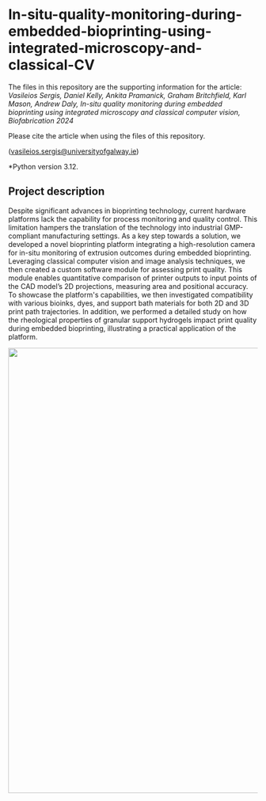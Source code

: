 # In-situ-quality-monitoring-during-embedded-bioprinting-using-integrated-microscopy-and-classical-CV

The files in this repository are the supporting information for the article: _Vasileios Sergis, Daniel Kelly, Ankita Pramanick, Graham Britchfield, Karl Mason, Andrew Daly, In-situ quality monitoring during embedded bioprinting using integrated microscopy and classical computer vision, Biofabrication 2024_

Please cite the article when using the files of this repository. 

(vasileios.sergis@universityofgalway.ie) 

*Python version 3.12.

## Project description
Despite significant advances in bioprinting technology, current hardware platforms lack the capability for process monitoring and quality control. This limitation hampers the translation of the technology into industrial GMP-compliant manufacturing settings. As a key step towards a solution, we developed a novel bioprinting platform integrating a high-resolution camera for in-situ monitoring of extrusion outcomes during embedded bioprinting. Leveraging classical computer vision and image analysis techniques, we then created a custom software module for assessing print quality. This module enables quantitative comparison of printer outputs to input points of the CAD model’s 2D projections, measuring area and positional accuracy. To showcase the platform's capabilities, we then investigated compatibility with various bioinks, dyes, and support bath materials for both 2D and 3D print path trajectories. In addition, we performed a detailed study on how the rheological properties of granular support hydrogels impact print quality during embedded bioprinting, illustrating a practical application of the platform.
  
</h5>  
<p align="center">
<img src="Bioprinting hardware with real-time quality-monitoring.png" width="750" height="900"> 
</p>
